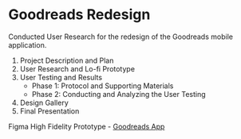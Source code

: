 # Goodreads Redesign
Conducted User Research for the redesign of the Goodreads mobile application.



1. Project Description and Plan
2. User Research and Lo-fi Prototype
3. User Testing and Results
   - Phase 1: Protocol and Supporting Materials
   - Phase 2: Conducting and Analyzing the User Testing
4. Design Gallery
5. Final Presentation
   
Figma High Fidelity Prototype - [Goodreads App](https://www.figma.com/proto/zcX63Vo1DKwRJyTWVPOiQO/HCI-Assignment-3---User-suggested-changes-(Copy)?node-id=2001-689&starting-point-node-id=2001%3A689)
